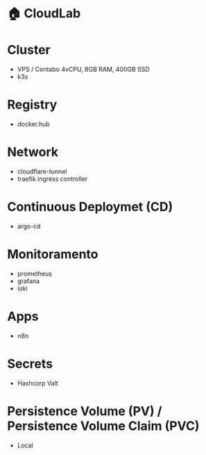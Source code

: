 # 🏠 CloudLab

# Cluster
- VPS / Contabo 4vCPU, 8GB RAM, 400GB SSD
- k3s

# Registry
- docker.hub

# Network
- cloudflare-tunnel
- traefik ingress controller

# Continuous Deploymet (CD)
- argo-cd

# Monitoramento
- prometheus
- grafana
- loki

# Apps
- n8n

# Secrets
- Hashcorp Valt

# Persistence Volume (PV) / Persistence Volume Claim (PVC)
- Local